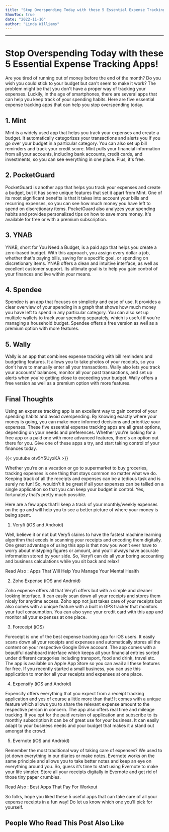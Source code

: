 ```yaml
---
title: "Stop Overspending Today with these 5 Essential Expense Tracking Apps!"
ShowToc: true 
date: "2022-11-16"
author: "Linda Williams"
---
```

*****
# Stop Overspending Today with these 5 Essential Expense Tracking Apps!

Are you tired of running out of money before the end of the month? Do you wish you could stick to your budget but can't seem to make it work? The problem might be that you don't have a proper way of tracking your expenses. Luckily, in the age of smartphones, there are several apps that can help you keep track of your spending habits. Here are five essential expense tracking apps that can help you stop overspending today.

## 1. Mint

Mint is a widely used app that helps you track your expenses and create a budget. It automatically categorizes your transactions and alerts you if you go over your budget in a particular category. You can also set up bill reminders and track your credit score. Mint pulls your financial information from all your accounts, including bank accounts, credit cards, and investments, so you can see everything in one place. Plus, it's free.

## 2. PocketGuard

PocketGuard is another app that helps you track your expenses and create a budget, but it has some unique features that set it apart from Mint. One of its most significant benefits is that it takes into account your bills and recurring expenses, so you can see how much money you have left to spend on discretionary items. PocketGuard also analyzes your spending habits and provides personalized tips on how to save more money. It's available for free or with a premium subscription.

## 3. YNAB

YNAB, short for You Need a Budget, is a paid app that helps you create a zero-based budget. With this approach, you assign every dollar a job, whether that's paying bills, saving for a specific goal, or spending on discretionary items. YNAB offers a clean and intuitive interface, as well as excellent customer support. Its ultimate goal is to help you gain control of your finances and live within your means.

## 4. Spendee

Spendee is an app that focuses on simplicity and ease of use. It provides a clear overview of your spending in a graph that shows how much money you have left to spend in any particular category. You can also set up multiple wallets to track your spending separately, which is useful if you're managing a household budget. Spendee offers a free version as well as a premium option with more features.

## 5. Wally

Wally is an app that combines expense tracking with bill reminders and budgeting features. It allows you to take photos of your receipts, so you don't have to manually enter all your transactions. Wally also lets you track your accounts' balances, monitor all your past transactions, and set up alerts when you're getting close to exceeding your budget. Wally offers a free version as well as a premium option with more features.

## Final Thoughts

Using an expense tracking app is an excellent way to gain control of your spending habits and avoid overspending. By knowing exactly where your money is going, you can make more informed decisions and prioritize your expenses. These five essential expense tracking apps are all great options, depending on your needs and preferences. Whether you're looking for a free app or a paid one with more advanced features, there's an option out there for you. Give one of these apps a try, and start taking control of your finances today.

{{< youtube otv5Y5UyxKA >}} 



Whether you’re on a vacation or go to supermarket to buy groceries, tracking expenses is one thing that stays common no matter what we do. Keeping track of all the receipts and expenses can be a tedious task and is surely no fun! So, wouldn’t it be great if all your expenses can be tallied on a single application so that you can keep your budget in control. Yes, fortunately that’s pretty much possible.
 
Here are a few apps that’ll keep a track of your monthly/weekly expenses on the go and will help you to see a better picture of where your money is being spent.
 
1. Veryfi (iOS and Android)
 

 
Well, believe it or not but Veryfi claims to have the fastest machine learning algorithm that excels in scanning your receipts and encoding them digitally. One great advantage of using this app is that now you won’t ever have to worry about mistyping figures or amount, and you’ll always have accurate information stored by your side. So, Veryfi can do all your boring accounting and business calculations while you sit back and relax!
 
Read Also : Apps That Will Help You Manage Your Mental Health
 
2. Zoho Expense (iOS and Android)
 
Zoho expense offers all that Veryfi offers but with a simple and cleaner looking interface. It can easily scan down all your receipts and stores them nicely for anytime access. Zoho app not just takes care of your receipts but also comes with a unique feature with a built in GPS tracker that monitors your fuel consumption. You can also sync your credit card with this app and monitor all your expenses at one place.
 
3. Foreceipt (iOS)
 
Foreceipt is one of the best expense tracking app for iOS users. It easily scans down all your receipts and expenses and automatically stores all the content on your respective Google Drive account. The app comes with a beautiful dashboard interface which keeps all your financial entries sorted under different categories including transport, food and drink, travel etc. The app is available on Apple App Store so you can avail all these features for free. If you recently started a small business, you can use this application to monitor all your receipts and expenses at one place.
 
4. Expensify (iOS and Android)
 
Expensify offers everything that you expect from a receipt tracking application and yes of course a little more than that! It comes with a unique feature which allows you to share the relevant expense amount to the respective person in concern. The app also offers real time and mileage tracking. If you opt for the paid version of application and subscribe to its monthly subscription it can be of great use for your business. It can easily adapt to your business needs and your budget that makes it a stand out amongst the crowd.
 
5. Evernote (iOS and Android)
 
Remember the most traditional way of taking care of expenses? We used to jot down everything in our diaries or make notes. Evernote works on the same principle and allows you to take better notes and keep an eye on everything around you. So, guess it’s time to start using Evernote to make your life simpler. Store all your receipts digitally in Evernote and get rid of those tiny paper crumbles.
 
Read Also : Best Apps That Pay For Workout
 
So folks, hope you liked these 5 useful apps that can take care of all your expense receipts in a fun way! Do let us know which one you’ll pick for yourself.
 
##  People Who Read This Post Also Like 



